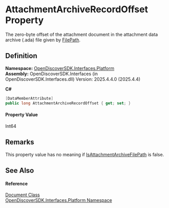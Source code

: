 # AttachmentArchiveRecordOffset Property


The zero-byte offset of the attachment document in the attachment data archive (.ada) file given by <a href="da522ff9-84be-81b4-4898-37e38973e1d6">FilePath</a>.



## Definition
**Namespace:** <a href="a1e65d49-050f-842a-426e-ba8aab188009">OpenDiscoverSDK.Interfaces.Platform</a>  
**Assembly:** OpenDiscoverSDK.Interfaces (in OpenDiscoverSDK.Interfaces.dll) Version: 2025.4.4.0 (2025.4.4)

**C#**
``` C#
[DataMemberAttribute]
public long AttachmentArchiveRecordOffset { get; set; }
```



#### Property Value
Int64

## Remarks
This property value has no meaning if <a href="5b9b1da9-6567-37fc-fa22-fb8ed0ca6ea2">IsAttachmentArchiveFilePath</a> is false.

## See Also


#### Reference
<a href="1ada9969-add0-f951-f601-f7107618fb9d">Document Class</a>  
<a href="a1e65d49-050f-842a-426e-ba8aab188009">OpenDiscoverSDK.Interfaces.Platform Namespace</a>  

